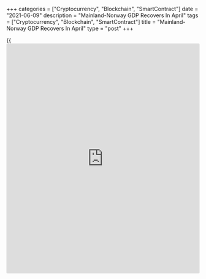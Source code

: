 +++
categories = ["Cryptocurrency", "Blockchain", "SmartContract"]
date = "2021-06-09"
description = "Mainland-Norway GDP Recovers In April"
tags = ["Cryptocurrency", "Blockchain", "SmartContract"]
title = "Mainland-Norway GDP Recovers In April"
type = "post"
+++

{{<iframe id="large-banner" src="https://www.bounty.group/#slide=5.0" width="100%" height="600" scrolling="no" style="border: 0px solid rgb(216, 221, 230); border-radius: 3px;">}}

Mainland-Norway expanded in April after contracting for three straight
months, data from Statistics Norway showed on Wednesday.

Gross domestic product grew 0.3 percent month-on-month, reversing a
revised 0.4 percent fall in the previous month.

Overall Norway GDP also expanded 0.3 percent, offsetting a 0.3 percent
drop a month ago.  
  
Consumption of goods rose 0.8 percent in April, especially affected by
car purchases and general government consumption gained 0.9 percent.
Gross fixed capital formation advanced 3.7 percent.

At the same time, exports grew 4.7 percent in April and imports
developed roughly flat from March to April.

For comments and feedback [contact](https://www.playgroundfx.com/contact/): editorial@rtt[news](https://www.letsplayfx.com/blog/forex-news-website/).com

[Economic News][1]

 **What parts of the world are seeing the best (and worst) economic
performances lately? Click[here][2] to check out our [Econ Scorecard][2]
and find out! See up-to-the-moment [ranking](https://www.playgroundfx.com/blog/crypto-exchange-ranking/)s for the best and worst
performers in [GDP][3], [unemployment rate][4], [inflation][5] and much
more.**

   1. www.rtt[news](https://www.letsplayfx.com/blog/forex-news-website/).com/Content/EconomicNews.aspx
   2. www.rtt[news](https://www.letsplayfx.com/blog/forex-news-website/).com/economic-scorecard/world-rank/industrial-production/highest-performance.aspx
   3. www.rtt[news](https://www.letsplayfx.com/blog/forex-news-website/).com/economic-scorecard/world-rank/GDP/highest-performance.aspx
   4. www.rtt[news](https://www.letsplayfx.com/blog/forex-news-website/).com/economic-scorecard/world-rank/unemployment-rate/lowest-performance.aspx
   5. www.rtt[news](https://www.letsplayfx.com/blog/forex-news-website/).com/economic-scorecard/world-rank/CPI/highest-performance.aspx